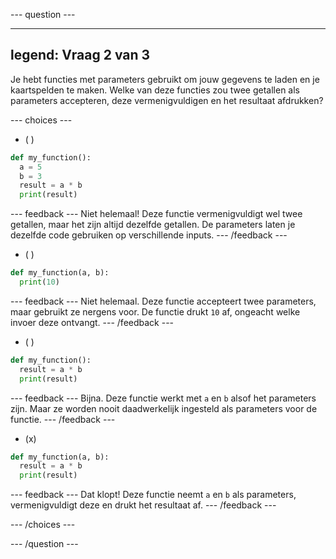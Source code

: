 
--- question ---

---
legend: Vraag 2 van 3
---

Je hebt functies met parameters gebruikt om jouw gegevens te laden en je kaartspelden te maken. Welke van deze functies zou twee getallen als parameters accepteren, deze vermenigvuldigen en het resultaat afdrukken?

--- choices ---

- ( )
```python
def my_function():
  a = 5
  b = 3
  result = a * b
  print(result)
```

  --- feedback --- Niet helemaal! Deze functie vermenigvuldigt wel twee getallen, maar het zijn altijd dezelfde getallen. De parameters laten je dezelfde code gebruiken op verschillende inputs. --- /feedback ---

- ( )
```python
def my_function(a, b):
  print(10)
```

  --- feedback --- Niet helemaal. Deze functie accepteert twee parameters, maar gebruikt ze nergens voor. De functie drukt `10` af, ongeacht welke invoer deze ontvangt. --- /feedback ---

- ( )
```python
def my_function():
  result = a * b
  print(result)
```

  --- feedback --- Bijna. Deze functie werkt met `a` en `b` alsof het parameters zijn. Maar ze worden nooit daadwerkelijk ingesteld als parameters voor de functie. --- /feedback ---

- (x)
```python
def my_function(a, b):
  result = a * b
  print(result)
```

  --- feedback --- Dat klopt! Deze functie neemt `a` en `b` als parameters, vermenigvuldigt deze en drukt het resultaat af. --- /feedback ---

--- /choices ---

--- /question ---
